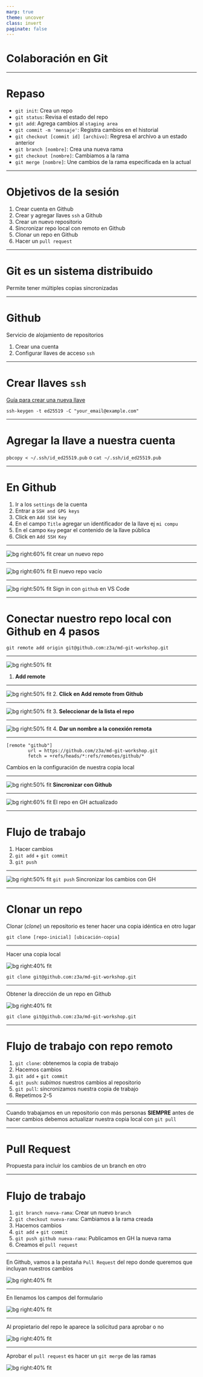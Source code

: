```yaml
---
marp: true
theme: uncover
class: invert
paginate: false
---
```


# Colaboración en Git

---

<style scoped>section{font-size:25px;}</style>

# Repaso

* ``git init``: Crea un repo
* ``git status``: Revisa el estado del repo
* ``git add``: Agrega cambios al ``staging area``
* ``git commit -m 'mensaje'``: Registra cambios en el historial
* ``git checkout [commit id] [archivo]``: Regresa el archivo a un estado anterior
* ``git branch [nombre]``: Crea una nueva rama
* ``git checkout [nombre]``: Cambiamos a la rama
* ``git merge [nombre]``: Une cambios de la rama especificada en la actual

---

# Objetivos de la sesión

1. Crear cuenta en Github
2. Crear y agregar llaves ``ssh`` a Github
3. Crear un nuevo repositorio
4. Sincronizar repo local con remoto en Github
5. Clonar un repo en Github 
6. Hacer un ``pull request``

---

# Git es un sistema distribuido

Permite tener múltiples copias sincronizadas

---
# Github

Servicio de alojamiento de repositorios

1. Crear una cuenta
2. Configurar llaves de acceso ``ssh``

---
<style scoped>section{font-size:30px;}</style>

# Crear llaves ``ssh``

[Guía para crear una nueva llave](https://docs.github.com/en/authentication/connecting-to-github-with-ssh/generating-a-new-ssh-key-and-adding-it-to-the-ssh-agent)

``ssh-keygen -t ed25519 -C "your_email@example.com"``

---
<style scoped>section{font-size:30px;}</style>

# Agregar la llave a nuestra cuenta

``pbcopy < ~/.ssh/id_ed25519.pub``
o
``cat ~/.ssh/id_ed25519.pub``

---
<style scoped>section{font-size:30px;}</style>

# En Github

1. Ir a los ``settings`` de la cuenta
2. Entrar a ``SSH and GPG keys``
3. Click en ``Add SSH key``
4. En el campo ``Title`` agregar un identificador de la llave ej ``mi compu``
5. En el campo ``Key`` pegar el contenido de la llave pública
6. Click en ``Add SSH Key``

---
<style scoped>section{font-size:25px;}</style>

![bg right:60% fit](./img/github-newrepo.png)
crear un nuevo repo

---

<style scoped>section{font-size:25px;}</style>

![bg right:60% fit](./img/github-newrepo-2.png)
El nuevo repo vacío

---

<style scoped>section{font-size:25px;}</style>

![bg right:50% fit](./img/vscode-sign-in.png)
Sign in con ``github`` en VS Code

---
<style scoped>section{font-size:25px;}</style>

# Conectar nuestro repo local con Github en 4 pasos

``git remote add origin git@github.com:z3a/md-git-workshop.git``

---

<style scoped>section{font-size:25px;}</style>

![bg right:50% fit](./img/add-remote-1.png)
1. **Add remote**

---

<style scoped>section{font-size:25px;}</style>

![bg right:50% fit](./img/add-remote-2.png)
2. **Click en Add remote from Github**

---

<style scoped>section{font-size:25px;}</style>

![bg right:50% fit](./img/add-remote-3.png)
3. **Seleccionar de la lista el repo**

---

<style scoped>section{font-size:25px;}</style>

![bg right:50% fit](./img/add-remote-4.png)
4. **Dar un nombre a la conexión remota**

---

```
[remote "github"]
        url = https://github.com/z3a/md-git-workshop.git
        fetch = +refs/heads/*:refs/remotes/github/*
```
Cambios en la configuración de nuestra copia local

---

<style scoped>section{font-size:25px;}</style>

![bg right:50% fit](./img/git-push.png)
**Sincronizar con Github**

---

<style scoped>section{font-size:25px;}</style>

![bg right:60% fit](./img/github-after-push.png)
El repo en GH actualizado

---

# Flujo de trabajo

1. Hacer cambios
2. ``git add`` + ``git commit``
3. ``git push``

---

<style scoped>section{font-size:25px;}</style>

![bg right:50% fit](./img/push-to-gh.png)
``git push``
Sincronizar los cambios con GH

---

# Clonar un repo

Clonar (*clone*) un repositorio es tener hacer una copia idéntica en otro lugar

``git clone [repo-inicial] [ubicación-copia]``

---
<style scoped>section{font-size:25px;}</style>

Hacer una copia local

![bg right:40% fit](./img/git-clone.png)

``git clone git@github.com:z3a/md-git-workshop.git``

---

<style scoped>section{font-size:25px;}</style>

Obtener la dirección de un repo en Github

![bg right:40% fit](./img/github-clone-url.png)

``git clone git@github.com:z3a/md-git-workshop.git``

---

# Flujo de trabajo con repo remoto

1. ``git clone``: obtenemos la copia de trabajo
2. Hacemos cambios
3. ``git add`` + ``git commit``
4. ``git push``: *subimos* nuestros cambios al repositorio
5. ``git pull``: sincronizamos nuestra copia de trabajo
6. Repetimos 2-5

---

Cuando trabajamos en un repositorio con más personas **SIEMPRE** antes de hacer cambios debemos actualizar nuestra copia local con ``git pull``

---

# Pull Request

Propuesta para incluir los cambios de un branch en otro

---

# Flujo de trabajo

1. ``git branch nueva-rama``: Crear un nuevo ``branch``
2. ``git checkout nueva-rama``: Cambiamos a la rama creada
3. Hacemos cambios
4. ``git add`` + ``git commit``
5. ``git push github nueva-rama``: Publicamos en GH la nueva rama
6. Creamos el ``pull request``

---

<style scoped>section{font-size:25px;}</style>

En Github, vamos a la pestaña ``Pull Request`` del repo donde queremos que incluyan nuestros cambios

![bg right:40% fit](./img/github-pr-1.png)

---

<style scoped>section{font-size:25px;}</style>

En llenamos los campos del formulario

![bg right:40% fit](./img/github-pr-2.png)

---

<style scoped>section{font-size:25px;}</style>

Al propietario del repo le aparece la solicitud para aprobar o no

![bg right:40% fit](./img/github-pr-3.png)

---

<style scoped>section{font-size:25px;}</style>

Aprobar el ``pull request`` es hacer un ``git merge`` de las ramas

![bg right:40% fit](./img/github-pr-4.png)
